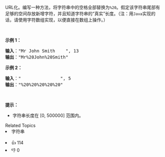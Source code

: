 <p>URL化。编写一种方法，将字符串中的空格全部替换为<code>%20</code>。假定该字符串尾部有足够的空间存放新增字符，并且知道字符串的“真实”长度。（注：用<code>Java</code>实现的话，请使用字符数组实现，以便直接在数组上操作。）</p>

<p>&nbsp;</p>

<p><strong>示例 1：</strong></p>

<pre>
<strong>输入</strong>："Mr John Smith    ", 13
<strong>输出</strong>："Mr%20John%20Smith"
</pre>

<p><strong>示例 2：</strong></p>

<pre>
<strong>输入</strong>："               ", 5
<strong>输出</strong>："%20%20%20%20%20"
</pre>

<p>&nbsp;</p>

<p><strong>提示：</strong></p>

<ul> 
 <li>字符串长度在 [0, 500000] 范围内。</li> 
</ul>

<div><div>Related Topics</div><div><li>字符串</li></div></div><br><div><li>👍 114</li><li>👎 0</li></div>